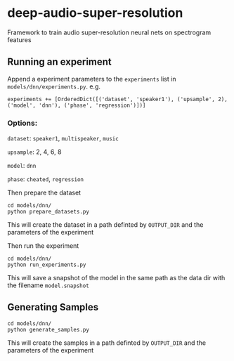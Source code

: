 # deep-audio-super-resolution

Framework to train audio super-resolution neural nets on spectrogram features

## Running an experiment

Append a experiment parameters to the `experiments` list in `models/dnn/experiments.py`. e.g.

```
experiments += [OrderedDict([('dataset', 'speaker1'), ('upsample', 2),('model', 'dnn'), ('phase', 'regression')])]
```

### Options:
`dataset`: `speaker1`, `multispeaker`, `music`

`upsample`: 2, 4, 6, 8

`model`: `dnn`

`phase`: `cheated`, `regression`

Then prepare the dataset

```
cd models/dnn/
python prepare_datasets.py
```
This will create the dataset in a path definted by `OUTPUT_DIR` and the parameters of the experiment

Then run the experiment

```
cd models/dnn/
python run_experiments.py
```

This will save a snapshot of the model in the same path as the data dir with the filename `model.snapshot`

## Generating Samples
```
cd models/dnn/
python generate_samples.py
```
This will create the samples in a path definted by `OUTPUT_DIR` and the parameters of the experiment
